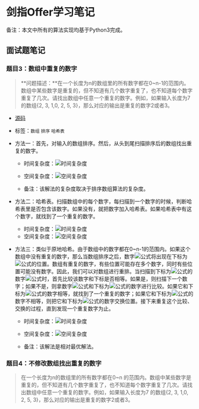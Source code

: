 # 剑指Offer学习笔记

备注：本文中所有的算法实现均基于Python3完成。



## 面试题笔记

### 题目3：数组中重复的数字

> **问题描述：**在一个长度为n的数组里的所有数字都在0~n-1的范围内。数组中某些数字是重复的，但不知道有几个数字重复了，也不知道每个数字重复了几次。请找出数组中任意一个重复的数字。例如，如果输入长度为7的数组{2, 3, 1,0, 2, 5, 3}，那么对应的输出是重复的数字2或者3。

- [源码](./solutions-LeetCode/JZ03.py)

- 标签：`数组` `排序` `哈希表`

- 方法一：首先，对输入的数组排序。然后，从头到尾扫描排序后的数组找出重复的数字。

  - 时间复杂度：![时间复杂度](https://latex.codecogs.com/svg.image?O(nlogn))
  - 空间复杂度：![空间复杂度](https://latex.codecogs.com/svg.image?O(1))

  - 备注：该解法的复杂度取决于排序数组算法的复杂度。

- 方法二：哈希表。扫描数组中的每个数字，每扫描到一个数字的时候，判断哈希表里是否包含该数字。如果没有，就把数字加入哈希表。如果哈希表中有这个数字，就找到了一个重复的数字。
  - 时间复杂度：![时间复杂度](https://latex.codecogs.com/svg.image?O(n))
  - 空间复杂度：![空间复杂度](https://latex.codecogs.com/svg.image?O(n))

- 方法三：类似于原地哈希。由于数组中的数字都在0~n-1的范围内。如果这个数组中没有重复的数字，那么当数组排序之后，数字![公式](https://latex.codecogs.com/svg.image?i)将出现在下标为![公式](https://latex.codecogs.com/svg.image?i)的位置。数组有重复的数字，有些位置可能存在多个数字，同时有些位置可能没有数字。因此，我们可以对数组进行重排。当扫描到下标为![公式](https://latex.codecogs.com/svg.image?i)的数字![公式](https://latex.codecogs.com/svg.image?m)时，首先比较该数字和下标是否相等。如果是，则扫描下一个数字；如果不是，则拿数字![公式](https://latex.codecogs.com/svg.image?m)和下标为![公式](https://latex.codecogs.com/svg.image?m)的数字进行比较。如果它和下标为![公式](https://latex.codecogs.com/svg.image?m)的数字相等，就找到了一个重复的数字；如果它和下标为![公式](https://latex.codecogs.com/svg.image?m)的数字不相等，则把它和下标为![公式](https://latex.codecogs.com/svg.image?m)的数字交换位置。接下来重复这个比较、交换的过程，直到发现一个重复数字为止。

  - 时间复杂度：![时间复杂度](https://latex.codecogs.com/svg.image?O(n))

  - 空间复杂度：![空间复杂度](https://latex.codecogs.com/svg.image?O(1))
  - 备注：该解法是相对最优解法。



### 题目4：不修改数组找出重复的数字

> 在一个长度为n的数组里的所有数字都在0~n 的范围内。数组中某些数字是重复的，但不知道有几个数字重复了，也不知道每个数字重复了几次。请找出数组中任意一个重复的数字。例如，如果输入长度为7 的数组{2, 3, 1,0, 2, 5, 3}，那么对应的输出是重复的数字2或者3。